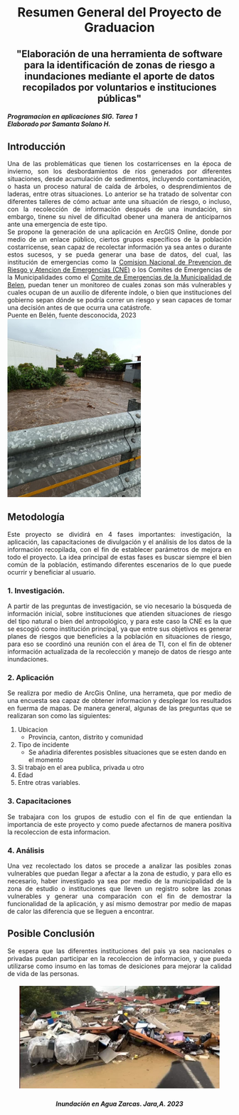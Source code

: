  <div align="center">
  <h1>Resumen General del Proyecto de Graduacion</h1>
</div>

 <div align="center">
   <h2> "Elaboración de una herramienta de software para la identificación de zonas de riesgo a inundaciones mediante el aporte de datos recopilados por voluntarios e instituciones públicas" </h2> 
</div> 
 


####  *Programacion en aplicaciones SIG. Tarea 1*<br>*Elaborado por Samanta Solano H.*

## **Introducción**
<p style="text-align: justify;">
Una de las problemáticas que tienen los costarricenses en la época de invierno, son los
desbordamientos de ríos generados por diferentes situaciones, desde acumulación de
sedimentos, incluyendo contaminación, o hasta un proceso natural de caída de árboles, o
desprendimientos de laderas, entre otras situaciones. Lo anterior se ha tratado de solventar con diferentes talleres de cómo actuar ante una situación de riesgo, o incluso, con la recolección de información después de una inundación, sin embargo, tinene su nivel de dificultad obener una manera de anticiparnos ante una emergencia de este tipo. <br>
Se propone la generación de una aplicación en ArcGIS Online, donde por medio
de un enlace público, ciertos grupos específicos de la población costarricense, sean capaz de recolectar información ya sea antes o durante estos sucesos, y se pueda generar una base de datos, del cual, las institución de emergencias como la   <a href="https://www.cne.go.cr/">Comision Nacional de Prevencion de Riesgo y Atencion de Emergencias (CNE)</a> o los Comites de Emergencias de la Municipalidades como el 
<a href="https://www.belen.go.cr/web/guest/comite-municipal-de-emergencia"> Comite de Emergencias de la Municipalidad de Belen</a>, puedan tener un monitoreo de cuales zonas son más vulnerables y cuales ocupan de un auxilio de diferente índole, o bien que instituciones del gobierno sepan dónde se podría correr un riesgo y sean capaces de tomar una decisión antes de que ocurra una catástrofe.


<br>
Puente en Belén, fuente desconocida, 2023
<br>
<img src="1.jpeg" width="300">

<br>


## **Metodología**

<p style="text-align: justify;">
Este proyecto se dividirá en 4 fases importantes: investigación, la aplicación, las
capacitaciones de divulgación y el análisis de los datos de la información recopilada, con el
fin de establecer parámetros de mejora en todo el proyecto. La idea principal de estas fases
es buscar siempre el bien común de la población, estimando diferentes escenarios de lo que
puede ocurrir y beneficiar al usuario.


### 1. Investigación.  

<p style="text-align: justify;">
A partir de las preguntas de investigación, se vio necesario la búsqueda de información
inicial, sobre instituciones que atienden situaciones de riesgo del tipo natural o bien del
antropológico, y para este caso la CNE es la que se escogió como institución principal, ya
que entre sus objetivos es generar planes de riesgos que beneficies a la población en
situaciones de riesgo, para eso se coordinó una reunión con el área de TI, con el fin de
obtener información actualizada de la recolección y manejo de datos de riesgo ante
inundaciones.


### 2. Aplicación

<p style="text-align: justify;">
Se realizra por medio de ArcGis Online, una herrameta, que por medio de una encuesta sea capaz de obtener informacion y desplegar los resultados en fuerma de mapas. De manera general, algunas de las preguntas que se realizaran son como las siguientes:

1. Ubicacion 
    - Provincia, canton, distrito y comunidad
2. Tipo de incidente 
    - Se añadiria diferentes posisbles situaciones que se esten dando en el momento
3. Si trabajo en el area publica, privada u otro
4. Edad
5. Entre otras variables.


### 3. Capacitaciones

<p style="text-align: justify;">
Se trabajara con los grupos de estudio con el fin de que entiendan la importancia de este proyecto y como puede afectarnos de manera positiva la recoleccion de esta informacion.


### 4. Análisis

<p style="text-align: justify;">
Una vez recolectado los datos se procede a analizar las posibles zonas vulnerables que
puedan llegar a afectar a la zona de estudio, y para ello es necesario, haber investigado ya
sea por medio de la municipalidad de la zona de estudio o instituciones que lleven un
registro sobre las zonas vulnerables y generar una comparación con el fin de demostrar la
funcionalidad de la aplicación, y así mismo demostrar por medio de mapas de calor las
diferencia que se lleguen a encontrar.


## **Posible Conclusión**
<p style="text-align: justify;">
Se espera que las diferentes instituciones del pais ya sea nacionales o privadas puedan participar en la recoleccion de informacion, y que pueda utilizarse como insumo en las tomas de desiciones para mejorar la calidad de vida de las personas.

 <div align="center">
  <h5><img src="2.jpeg" width="450"></h5>
</div> 

 <div align="center">
  <h5>Inundación en Agua Zarcas. Jara,A. 2023</h5>
</div> 

